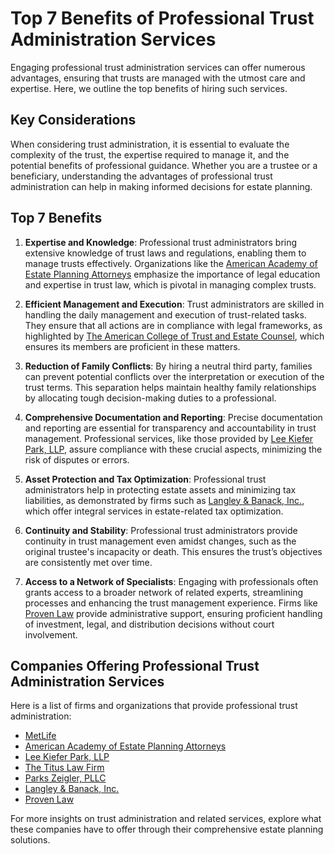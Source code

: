 # Top 7 Benefits of Professional Trust Administration Services

Engaging professional trust administration services can offer numerous advantages, ensuring that trusts are managed with the utmost care and expertise. Here, we outline the top benefits of hiring such services.

## Key Considerations

When considering trust administration, it is essential to evaluate the complexity of the trust, the expertise required to manage it, and the potential benefits of professional guidance. Whether you are a trustee or a beneficiary, understanding the advantages of professional trust administration can help in making informed decisions for estate planning.

## Top 7 Benefits

1. **Expertise and Knowledge**: Professional trust administrators bring extensive knowledge of trust laws and regulations, enabling them to manage trusts effectively. Organizations like the [American Academy of Estate Planning Attorneys](/dir/american_academy_of_estate_planning_attorneys) emphasize the importance of legal education and expertise in trust law, which is pivotal in managing complex trusts.

2. **Efficient Management and Execution**: Trust administrators are skilled in handling the daily management and execution of trust-related tasks. They ensure that all actions are in compliance with legal frameworks, as highlighted by [The American College of Trust and Estate Counsel](/dir/the_american_college_of_trust_and_estate_counsel), which ensures its members are proficient in these matters.

3. **Reduction of Family Conflicts**: By hiring a neutral third party, families can prevent potential conflicts over the interpretation or execution of the trust terms. This separation helps maintain healthy family relationships by allocating tough decision-making duties to a professional.

4. **Comprehensive Documentation and Reporting**: Precise documentation and reporting are essential for transparency and accountability in trust management. Professional services, like those provided by [Lee Kiefer Park, LLP](/dir/lee_kiefer_park_llp), assure compliance with these crucial aspects, minimizing the risk of disputes or errors.

5. **Asset Protection and Tax Optimization**: Professional trust administrators help in protecting estate assets and minimizing tax liabilities, as demonstrated by firms such as [Langley & Banack, Inc.](/dir/langley__banack_inc), which offer integral services in estate-related tax optimization.

6. **Continuity and Stability**: Professional trust administrators provide continuity in trust management even amidst changes, such as the original trustee's incapacity or death. This ensures the trust’s objectives are consistently met over time.

7. **Access to a Network of Specialists**: Engaging with professionals often grants access to a broader network of related experts, streamlining processes and enhancing the trust management experience. Firms like [Proven Law](/dir/proven_law) provide administrative support, ensuring proficient handling of investment, legal, and distribution decisions without court involvement.

## Companies Offering Professional Trust Administration Services

Here is a list of firms and organizations that provide professional trust administration:

- [MetLife](/dir/metlife)
- [American Academy of Estate Planning Attorneys](/dir/american_academy_of_estate_planning_attorneys)
- [Lee Kiefer Park, LLP](/dir/lee_kiefer_park_llp)
- [The Titus Law Firm](/dir/the_titus_law_firm)
- [Parks Zeigler, PLLC](/dir/parks_zeigler_pllc)
- [Langley & Banack, Inc.](/dir/langley__banack_inc)
- [Proven Law](/dir/proven_law)

For more insights on trust administration and related services, explore what these companies have to offer through their comprehensive estate planning solutions.